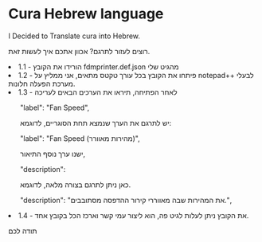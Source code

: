 # Cura Hebrew language
 I Decided to Translate cura into Hebrew.
 
 רוצים לעזור לתרגם? אכוון אתכם איך לעשות זאת.  
 
<li>1.1 - הורידו את הקובץ fdmprinter.def.json מהגיט שלי</li> 
<li>1.2 - פיתחו את הקובץ בכל עורך טקטס מתאים, אני ממליץ על notepad++ לבעלי מערכת הפעלה חלונות.</li> 
<li>1.3 - לאחר הפתיחה, תיראו את הערכים הבאים לעריכה</li> 
      <ul>"label": "Fan Speed", </ul> 
      <ul> יש לתרגם את הערך שנמצא תחת הסוגריים, לדוגמא:</ul> 
      <ul>"label": "Fan Speed (מהירות מאוורר)",</ul> 
      <ul>ישנו ערך נוסף התיאור,</ul>  
      <ul>"description": </ul>
      <ul>כאן ניתן לתרגם בצורה מלאה, לדוגמא.</ul> 
      <ul>"description": "את המהירות שבה מאווררי קירור ההדפסה מסתובבים.",</ul>
<li> 1.4 - את הקובץ ניתן לעלות לגיט פה, הוא ליצור עמי קשר וארכז הכל בקובץ אחד.</li> 

תודה לכם      
